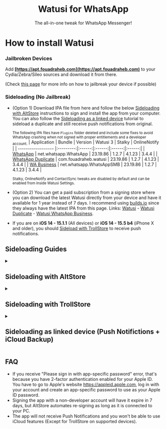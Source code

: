 [original]: https://mega.nz/file/4TJQzbzT#bqWGoTdq7-YJ8WrXhQDlbnxAZzegV4fAN4cAnt8zwuQ
[duplicate]: https://mega.nz/file/9GQT3L6C#b3tHjsObmQ_0UajORynqVZse5aqM4qVWGf1UJJjbJRQ
[business]: https://mega.nz/file/cPJFQYpQ#AYnsHu2Br_r845f53nRlMlD8TspzdlZMd9nmg069NpI

[original-nofix]: https://mega.nz/file/UHIXhSLT#daPvAPkEcu5216_hvRmQEMUmSGoSLNjCRhIMZOAG_aQ
[business-nofix]: https://mega.nz/file/sHx0GDLL#Nf0Geu-q4nPZC1IaZR8JmGrqYQb_b-CijLw8PG1GhLE

[builds-io-watusi]: https://builds.io/apps/watusi/?aid=1025553
[builds-io-watusi-duplicate]: https://builds.io/apps/duplicatewhatsappwatusi/?aid=1025553
[builds-io-watusi-business]: https://builds.io/apps/whatsappb/?aid=1025553

<h1 align="center">
Watusi for WhatsApp
</h1>
<p align="center">
The all-in-one tweak for WhatsApp Messenger!
</p>

# How to install Watusi

### Jailbroken Devices

Add __[https://apt.fouadraheb.com](https://apt.fouadraheb.com)__ to your Cydia/Zebra/Sileo sources and download it from there. 

(Check [this page](https://appledb.dev/device-selection/) for more info on how to jailbreak your device if possible)

### Sideloading (No Jailbreak)

* (Option 1) Download IPA file from here and follow the below [Sideloading with AltStore](#sideloading-with-altstore) instructions to sign and install the app from your computer. You can also follow the [Sideloading as a linked device](#sideloading-as-linked-device-push-notifictions--icloud-backup) tutorial to sideload a duplicate and still receive push notifications from original.

    <sub>The following IPA files have `Plugins` folder deleted and include some fixes to avoid WhatsApp crashing when not signed with proper entitlements and a developer account.</sub>
    | Application | Bundle | Version | Watusi 3 | Stalky | OnlineNotify |
    | ------------------ |:---------:|:------:|:------:|:------:|:------:|
    | [WhatsApp][original] | net.whatsapp.WhatsApp | 23.19.86 | 1.2.7 | 4.1.23 | 3.4.4 |
    | [WhatsApp Duplicate][duplicate] | com.fouadraheb.watusi | 23.19.86 | 1.2.7 | 4.1.23 | 3.4.4 |
    | [WA Business][business] | net.whatsapp.WhatsAppSMB | 23.19.86 | 1.2.7 | 4.1.23 | 3.4.4 |

    <sup>Stalky, OnlineNotify and ContactSync tweaks are disabled by default and can be enabled from inside Watusi Settings.</sup>
    
* (Option 2) You can get a paid subscription from a signing store where you can download the latest Watusi directly from your device and have it available for 1 year instead of 7 days. I recommend using [builds.io][builds-io-watusi] since they always have the latest IPA from this page. Links: [Watusi][builds-io-watusi] - [Watusi Duplicate][builds-io-watusi-duplicate] - [Watusi WhatsApp Business][builds-io-watusi-business].

* If you are on <b>iOS 14 - 15.1.1</b> (All devices) or <b>iOS 14 - 15.5 b4</b> (iPhone X and older), you should [Sideload with TrollStore](#sideloading-with-trollstore) to receive push notifications.

## Sideloading Guides

<details>
<summary><h2>Sideloading with AltStore</h2></summary>

### Requirements

1. A computer running macOS or Windows
2. Internet connection
3. Apple ID (email & password)
4. If you are on iOS 16, you may need to enable Developer Mode. (Settings > Privacy & Security > Developer Mode)

### AltStore

* Download the IPA file from the link above and copy it to your phone, using iCloud Drive, Airdrop, or any other method.

* Download and install AltServer from [here](https://altstore.io)

* Right-click on the AltServer icon with your phone connected and choose "Install AltStore", then the name of your phone. When prompted sign in with your Apple ID. Two-factor Authentication is supported, but app-specific passwords are not.

* Make sure no other WhatsApp with the same bundle identifier is installed. (net.whatsapp.WhatsApp if you chose the original IPA or com.fouadraheb.watusi for the duplicate)

* Open AltStore and navigate to the "My Apps" tab. Choose the plus in the top right corner and open the IPA file. When prompted sign in with your Apple ID. Two-factor Authentication is supported, but app-specific passwords are not.
</details>

<details>
<summary><h2>Sideloading with TrollStore</h2></summary>

Available for <b>iOS 14 - 15.1.1</b> (All devices) and <b>iOS 14 - 15.5 b4</b> (iPhone X and older)

1. Install and activate WhatsApp from the AppStore
2. Install [TrollStore](https://github.com/opa334/TrollStore)
3. Download the IPA file from the table below
4. Open IPA in TrollStore
5. Install to overwrite original WhatsApp

<sub>
The following IPAs binary and plugins are fake-signed with their original entitlements. They do not include any fixes for WhatsApp, so THEY WILL CRASH if not used in TrollStore or not signed with proper certificate and entitlements.
</sub>

<br />

| Application | Bundle | Version | Watusi 3 | Stalky | OnlineNotify |
| ------------------ |:---------:|:------:|:------:|:------:|:------:|
| [WhatsApp][original-nofix] | net.whatsapp.WhatsApp | 23.19.86 | 1.2.7 | 4.1.23 |  3.4.4 |
| [WhatsApp Business][business-nofix] | net.whatsapp.WhatsAppSMB | 23.19.86 | 1.2.7 | 4.1.23 |  3.4.4 |


<sup>Stalky, OnlineNotify and ContactSync tweaks are disabled by default and can be enabled from inside Watusi Settings.</sup>
</details>

<details>
<summary><h2>Sideloading as linked device (Push Notifictions + iCloud Backup)</h2></summary>

Since WhatsApp added the option to link a device on mobile, you can now use the original WhatsApp from the AppStore and install Watusi IPA as a duplicate and link your original WhatsApp to it.

* Install and activate original WhatsApp from the AppStore
* Download and install [duplicated Watusi IPA](#sideloading-no-jailbreak) from the table above.
* It is recommended to enable Watusi's `Local Notifications` feature on your duplicate to keep the app active while linking.
  * Open duplicated Watusi, from the welcome screen, tap 3 times on the animated image and select `Watusi` preferences, go to the `Notifications` section and activate `Enable Local Notifications`, and set it to `Location`.
* Move back to the welcome screen, tap `Agree and Continue`, and click on `Link this device` to get the QR Code. Screenshot this code and send it to another device.
* Switch to your original WhatsApp
  * Go to `Settings > Linked Devices > Link a Device`
  * Scan the QR code from your other device and wait for it to link and load your chats
* You can now disable the `Enable Local Notifications` feature from your duplicated app Watusi settings.

You will now receive notifications from your original WhatsApp and use the duplicated app with Watusi and other tweaks.

Tips:
* You can remove the original WhatsApp from your home screen so you only use the duplicated app.
* You can create automation from the Shortcuts app to have your duplicated app open automatically when opening the original WhatsApp (especially from notifications).
* Turn off the notifications for the duplicated app from iOS notifications settings so you don't receive notifications when the duplicate is in the background.
* Make sure to open the original WhatsApp from time to time to keep chats in sync and backed up to iCloud.

</details>

## FAQ
* If you receive "Please sign in with app-specific password" error, that's because you have 2-factor authentication enabled for your Apple ID. You have to go to Apple's website https://appleid.apple.com, log in with your account and create an app-specific password to use as your Apple ID password.
* Signing the app with a non-developer account will have it expire in 7 days, but AltStore automates re-signing as long as it is connected to your PC.
* The app will not receive Push Notifications and you won't be able to use iCloud features (Except for TrollStore on supported devices).
